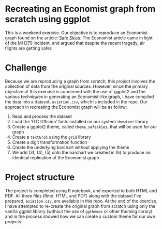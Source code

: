 # Recreating an Economist graph from scratch using ggplot
This is a weekend exercise. Our objective is to reproduce an Economist graph found on the article: [Safe Skies](http://www.economist.com/blogs/graphicdetail/2014/03/daily-chart-6). The Economist article came in light of the MH370 incident, and argued that despite the recent tragedy, air flights are getting safer. 

# Challenge
Because we are reproducing a graph from scratch, this project involves the collection of data from the original sources. However, since the primary objective of this exercise is concerned with the use of ggplot2 and the various techniques in generating an Economist-like graph, I have compiled the data into a dataset, `aviation.csv`, which is included in the repo. Our approach in recreating the Economist graph will be as follow:

1. Read and process the dataset 
2. Load the 'ITC Officina' fonts installed on our system `showtext` library
3. Create a ggplot2 theme, called `theme_safeskies`, that will be used for our graph
4. Create a `textGrob` using the `grid` library
5. Create a digit transformation function
6. Create the underlying barchart without applying the theme
7. We add (3), (4), (5) onto the barchart we created in (6) to produce an identical replication of the Economist graph


# Project structure
The project is completed using R notebook, and exported to both HTML and PDF. All three files (Rmd, HTML and PDF) along with the dataset I've prepared, `aviation.csv`, are available in this repo. At the end of the exercise, I have attempted to re-create the original graph from scratch using only the vanilla ggplot library (without the use of `ggthemes` or other theming library) and in the process showed how we can create a custom theme for our own projects.  
